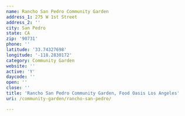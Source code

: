 ```yaml
---
name: Rancho San Pedro Community Garden
address_1: 275 W 1st Street
address_2: ''
city: San Pedro
state: CA
zip: '90731'
phone: ''
latitude: '33.74327698'
longitude: '-118.2830172'
category: Community Garden
website: ''
active: 'Y'
daycode: ''
open: ''
close: ''
title: 'Rancho San Pedro Community Garden, Food Oasis Los Angeles'
uri: /community-garden/rancho-san-pedro/

---
```

